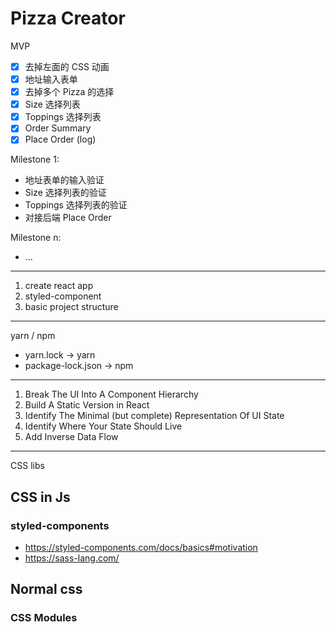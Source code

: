 # Pizza Creator

MVP

- [x] 去掉左面的 CSS 动画
- [x] 地址输入表单
- [x] 去掉多个 Pizza 的选择
- [x] Size 选择列表
- [x] Toppings 选择列表
- [x] Order Summary
- [x] Place Order (log)

Milestone 1:

- 地址表单的输入验证
- Size 选择列表的验证
- Toppings 选择列表的验证
- 对接后端 Place Order

Milestone n:

- ...

---

1. create react app
2. styled-component
3. basic project structure

---

yarn / npm

- yarn.lock -> yarn
- package-lock.json -> npm

---

1. Break The UI Into A Component Hierarchy
2. Build A Static Version in React
3. Identify The Minimal (but complete) Representation Of UI State
4. Identify Where Your State Should Live
5. Add Inverse Data Flow

---

CSS libs

## CSS in Js

### styled-components

- https://styled-components.com/docs/basics#motivation
- https://sass-lang.com/

## Normal css

### CSS Modules
